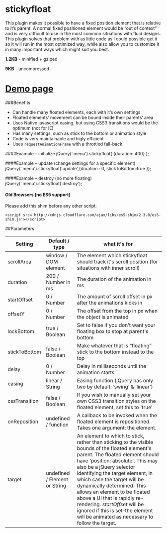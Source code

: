 stickyfloat
===========

This plugin makes it possible to have a fixed position element that is relative to it’s parent. A normal fixed positioned element would be “out of context” and is very difficult to use in the most common situations with fluid designs. This plugin solves that problem with as little code as I could possible get it so it will run in the most optimized way, while also allow you to customize it in many important ways which might suit you best.

**1.2KB** - minified + gziped

**9KB** - uncompressed

# [Demo page](http://dropthebit.com/demos/stickyfloat/stickyfloat.html)

###Benefits

* Can handle many floated elements, each with it’s own settings
* Floated elements’ movement can be bound inside their parents’ area
* Uses Native javascript easing, but using CSS3 transitions would be the optimum (not for IE)
* Has many settings, such as stick to the bottom or animation style
* Code is very maintainable and higly efficient
* Uses `requestAnimationFrame` with a throttled fall-back

####Example – initialize
    jQuery('.menu').stickyfloat( {duration: 400} );
    
####Example – update (change settings for a specific element)
    jQuery('.menu').stickyfloat('update',{duration : 0, stickToBottom:true });

####Example – destroy (no more floating)
    jQuery('.menu').stickyfloat('destroy');


#### Old Browsers (no ES5 support)
Please add this shim before any other script:
    
	<script src='http://cdnjs.cloudflare.com/ajax/libs/es5-shim/2.3.0/es5-shim.js'></script>

##Parameters

| Setting       | Default / type       | what it's for                                                                                          |
|---------------|----------------------|--------------------------------------------------------------------------------------------------------|
| scrollArea    | window / DOM element | The element which stickyfloat should track it's scroll position (for situations with inner scroll)     |
| duration      | 200 / Number in ms   | The duration of the animation in ms                                                                    |
| startOffset   | 0 / Number           | The amount of scroll offset in px after the animations kicks in                                        |
| offsetY       | 0 / Number           | The offset from the top in px when the object is animated                                              |
| lockBottom    | true / Boolean       | Set to false if you don’t want your floating box to stop at parent's bottom                            |
| stickToBottom | false / Boolean      | Make whatever that is “floating” stick to the bottom instead to the top                                |
| delay         | 0 / Number           | Delay in milliseconds until the animation starts                                                       |
| easing        | linear / String      | Easing function (jQuery has only two by default: ‘swing’ & ‘linear’)                                   |
| cssTransition | false / Boolean      | If you wish to manually set your own CSS3 transition styles on the floated element, set this to 'true' |
| onReposition  | undefined / function | A callback to be invoked when the floated element is repositioned. Takes one argument: the element.    |
| target | undefined / Element or String | An element to which to stick, rather than sticking to the visible  bounds of the floated element's parent. The floated element should have 'position: absolute'. This may also be a jQuery selector identifying the target element, in which case the target will be dynamically determined. This allows an element to be floated above a UI that is rapidly re-rendering. _startOffset_ will be ignored if this is set–the element will be animated as necessary to follow the target. |
